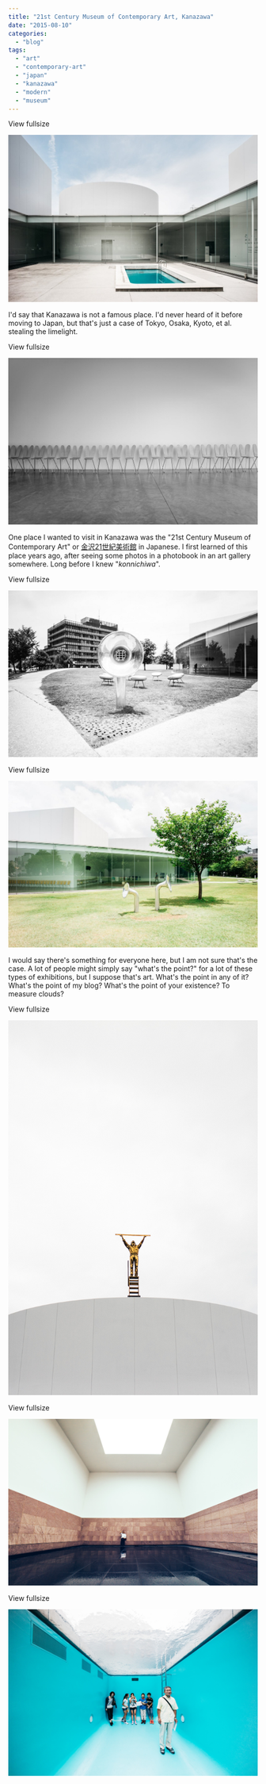 ```yaml
---
title: "21st Century Museum of Contemporary Art, Kanazawa"
date: "2015-08-10"
categories: 
  - "blog"
tags: 
  - "art"
  - "contemporary-art"
  - "japan"
  - "kanazawa"
  - "modern"
  - "museum"
---
```


View fullsize

![The Pool](/assets/images/76e0e-image-asset.jpeg)

I'd say that Kanazawa is not a famous place. I'd never heard of it before moving to Japan, but that's just a case of Tokyo, Osaka, Kyoto, et al. stealing the limelight. 

View fullsize

![](/assets/images/4f79e-image-asset.jpeg)

One place I wanted to visit in Kanazawa was the "21st Century Museum of Contemporary Art" or [金沢21世紀美術館](https://www.kanazawa21.jp/) in Japanese. I first learned of this place years ago, after seeing some photos in a photobook in an art gallery somewhere. Long before I knew "_konnichiwa_".

View fullsize

![](/assets/images/80aaa-image-asset.jpeg)

View fullsize

![](/assets/images/aeb1a-image-asset.jpeg)

I would say there's something for everyone here, but I am not sure that's the case. A lot of people might simply say "what's the point?" for a lot of these types of exhibitions, but I suppose that's art. What's the point in any of it? What's the point of my blog? What's the point of your existence? To measure clouds?

View fullsize

![](/assets/images/de693-image-asset.jpeg)

View fullsize

![20150626-DSC04119_ff-ILCE-7R.jpg](/assets/images/0c7e6-20150626-dsc04119_ff-ilce-7r.jpg)

View fullsize

![](/assets/images/a9f18-image-asset.jpeg)
